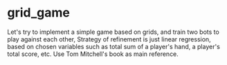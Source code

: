 # grid_game
Let's try to implement a simple game based on grids, and train two bots to play against each other,
Strategy of refinement is just linear regression, based on chosen variables such as total sum of a player's hand, a player's total score, etc.
Use Tom Mitchell's book as main reference.
